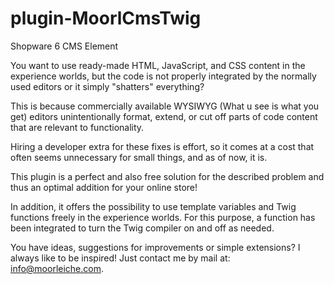# plugin-MoorlCmsTwig
Shopware 6 CMS Element

You want to use ready-made HTML, JavaScript, and CSS content in the experience worlds, but the code is not properly integrated by the normally used editors or it simply "shatters" everything?

This is because commercially available WYSIWYG (What u see is what you get) editors unintentionally format, extend, or cut off parts of code content that are relevant to functionality.

Hiring a developer extra for these fixes is effort, so it comes at a cost that often seems unnecessary for small things, and as of now, it is.

This plugin is a perfect and also free solution for the described problem and thus an optimal addition for your online store!

In addition, it offers the possibility to use template variables and Twig functions freely in the experience worlds. For this purpose, a function has been integrated to turn the Twig compiler on and off as needed.

You have ideas, suggestions for improvements or simple extensions? I always like to be inspired! Just contact me by mail at: info@moorleiche.com.
